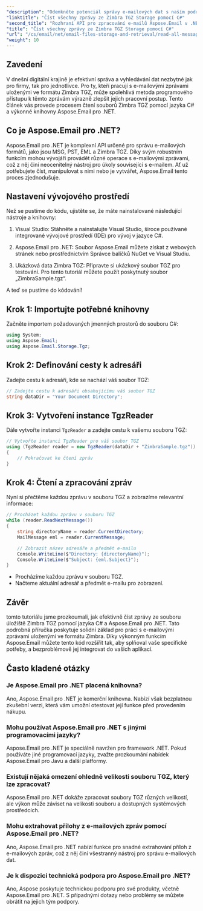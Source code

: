 ```yaml
---
"description": "Odemkněte potenciál správy e-mailových dat s naším podrobným návodem na čtení souborů Zimbra TGZ pomocí jazyka C# a knihovny Aspose.Email pro .NET. Tento tutoriál vám pomůže efektivně přistupovat k e-mailovým zprávám a zpracovávat je."
"linktitle": "Číst všechny zprávy ze Zimbra TGZ Storage pomocí C#"
"second_title": "Rozhraní API pro zpracování e-mailů Aspose.Email v .NET"
"title": "Číst všechny zprávy ze Zimbra TGZ Storage pomocí C#"
"url": "/cs/email/net/email-files-storage-and-retrieval/read-all-messages-from-zimbra-tgz-storage/"
"weight": 10
---
```


## Zavedení

V dnešní digitální krajině je efektivní správa a vyhledávání dat nezbytné jak pro firmy, tak pro jednotlivce. Pro ty, kteří pracují s e-mailovými zprávami uloženými ve formátu Zimbra TGZ, může spolehlivá metoda programového přístupu k těmto zprávám výrazně zlepšit jejich pracovní postup. Tento článek vás provede procesem čtení souborů Zimbra TGZ pomocí jazyka C# a výkonné knihovny Aspose.Email pro .NET.

## Co je Aspose.Email pro .NET?

Aspose.Email pro .NET je komplexní API určené pro správu e-mailových formátů, jako jsou MSG, PST, EML a Zimbra TGZ. Díky svým robustním funkcím mohou vývojáři provádět různé operace s e-mailovými zprávami, což z něj činí neocenitelný nástroj pro úkoly související s e-mailem. Ať už potřebujete číst, manipulovat s nimi nebo je vytvářet, Aspose.Email tento proces zjednodušuje.

## Nastavení vývojového prostředí

Než se pustíme do kódu, ujistěte se, že máte nainstalované následující nástroje a knihovny:

1. Visual Studio: Stáhněte a nainstalujte Visual Studio, široce používané integrované vývojové prostředí (IDE) pro vývoj v jazyce C#.

2. Aspose.Email pro .NET: Soubor Aspose.Email můžete získat z webových stránek nebo prostřednictvím Správce balíčků NuGet ve Visual Studiu.

3. Ukázková data Zimbra TGZ: Připravte si ukázkový soubor TGZ pro testování. Pro tento tutoriál můžete použít poskytnutý soubor „ZimbraSample.tgz“.

A teď se pustíme do kódování!

## Krok 1: Importujte potřebné knihovny

Začněte importem požadovaných jmenných prostorů do souboru C#:

```csharp
using System;
using Aspose.Email;
using Aspose.Email.Storage.Tgz;
```

## Krok 2: Definování cesty k adresáři

Zadejte cestu k adresáři, kde se nachází váš soubor TGZ:

```csharp
// Zadejte cestu k adresáři obsahujícímu váš soubor TGZ
string dataDir = "Your Document Directory";
```

## Krok 3: Vytvoření instance TgzReader

Dále vytvořte instanci `TgzReader` a zadejte cestu k vašemu souboru TGZ:

```csharp
// Vytvořte instanci TgzReader pro váš soubor TGZ
using (TgzReader reader = new TgzReader(dataDir + "ZimbraSample.tgz"))
{
    // Pokračovat ke čtení zpráv
}
```

## Krok 4: Čtení a zpracování zpráv

Nyní si přečtěme každou zprávu v souboru TGZ a zobrazíme relevantní informace:

```csharp
// Procházet každou zprávu v souboru TGZ
while (reader.ReadNextMessage())
{
    string directoryName = reader.CurrentDirectory;
    MailMessage eml = reader.CurrentMessage;

    // Zobrazit název adresáře a předmět e-mailu
    Console.WriteLine($"Directory: {directoryName}");
    Console.WriteLine($"Subject: {eml.Subject}");
}
```

- Procházíme každou zprávu v souboru TGZ.
- Načteme aktuální adresář a předmět e-mailu pro zobrazení.


## Závěr

tomto tutoriálu jsme prozkoumali, jak efektivně číst zprávy ze souboru úložiště Zimbra TGZ pomocí jazyka C# a Aspose.Email pro .NET. Tato podrobná příručka poskytuje solidní základ pro práci s e-mailovými zprávami uloženými ve formátu Zimbra. Díky výkonným funkcím Aspose.Email můžete tento kód rozšířit tak, aby splňoval vaše specifické potřeby, a bezproblémově jej integrovat do vašich aplikací.

## Často kladené otázky

### Je Aspose.Email pro .NET placená knihovna?
Ano, Aspose.Email pro .NET je komerční knihovna. Nabízí však bezplatnou zkušební verzi, která vám umožní otestovat její funkce před provedením nákupu.

### Mohu používat Aspose.Email pro .NET s jinými programovacími jazyky?
Aspose.Email pro .NET je speciálně navržen pro framework .NET. Pokud používáte jiné programovací jazyky, zvažte prozkoumání nabídek Aspose.Email pro Javu a další platformy.

### Existují nějaká omezení ohledně velikosti souboru TGZ, který lze zpracovat?
Aspose.Email pro .NET dokáže zpracovat soubory TGZ různých velikostí, ale výkon může záviset na velikosti souboru a dostupných systémových prostředcích.

### Mohu extrahovat přílohy z e-mailových zpráv pomocí Aspose.Email pro .NET?
Ano, Aspose.Email pro .NET nabízí funkce pro snadné extrahování příloh z e-mailových zpráv, což z něj činí všestranný nástroj pro správu e-mailových dat.

### Je k dispozici technická podpora pro Aspose.Email pro .NET?
Ano, Aspose poskytuje technickou podporu pro své produkty, včetně Aspose.Email pro .NET. S případnými dotazy nebo problémy se můžete obrátit na jejich tým podpory.